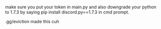 make sure you put your token in main.py and also downgrade your python to 1.7.3 by saying pip install discord.py==1.7.3 in cmd prompt.


.gg/eviction made this cuh
